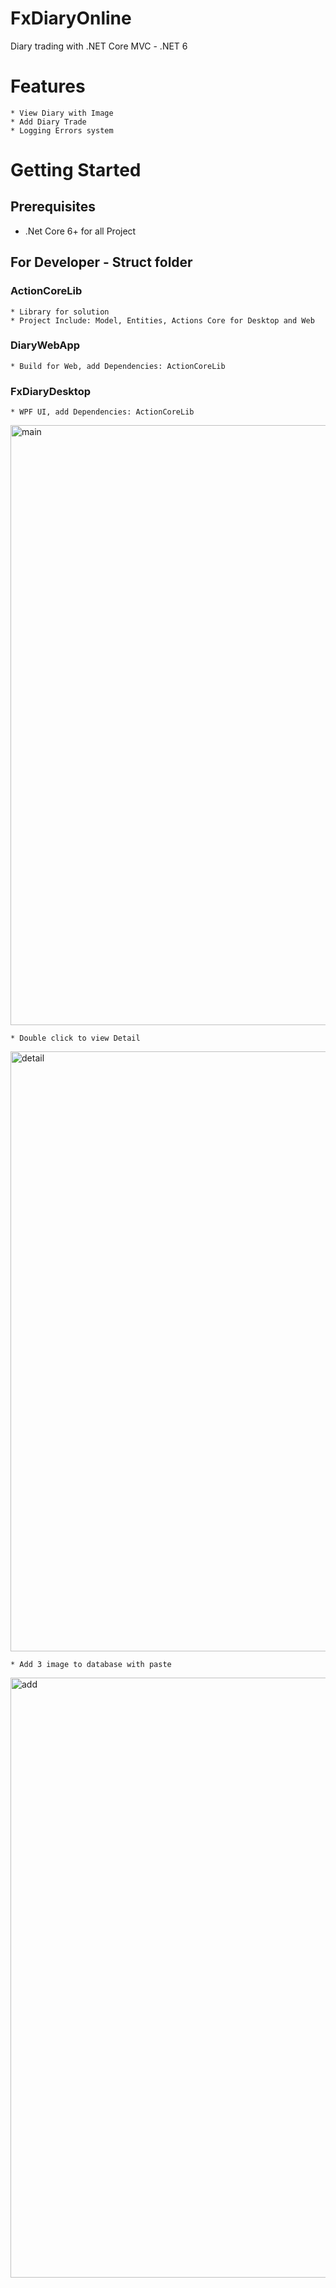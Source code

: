 # FxDiaryOnline
Diary trading with .NET Core MVC - .NET 6
# Features
    * View Diary with Image
    * Add Diary Trade
    * Logging Errors system
# Getting Started
## Prerequisites
 * .Net Core 6+ for all Project

## For Developer - Struct folder
 ### ActionCoreLib 
    * Library for solution
    * Project Include: Model, Entities, Actions Core for Desktop and Web

 ### DiaryWebApp 
    * Build for Web, add Dependencies: ActionCoreLib

 ### FxDiaryDesktop
    * WPF UI, add Dependencies: ActionCoreLib


<img src="https://github.com/anhdxd/FxDiary/tree/main/FxDiaryDesktop/Images/Capture.PNG" width="960" alt="main" /> 

    * Double click to view Detail
<img src="https://github.com/anhdxd/FxDiary/tree/main/FxDiaryDesktop/Images/Capture-detail.PNG" width="960" alt="detail" /> 

    * Add 3 image to database with paste
<img src="https://github.com/anhdxd/FxDiary/tree/main/FxDiaryDesktop/Images/Capture-add.PNG" width="960" alt="add" /> 



